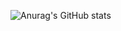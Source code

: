 ![Anurag's GitHub stats](https://github-readme-stats.vercel.app/api?username=arif-bit&show_icons=true&theme=grey)

